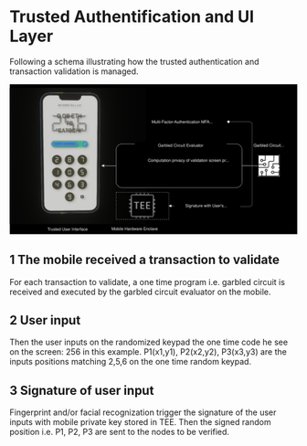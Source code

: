 # Trusted Authentification and UI Layer



Following a schema illustrating how the trusted authentication and transaction validation is managed.  



![TV-GC_evaluator](./fig/TV-GC_evaluator.svg)


## 1 The mobile received a transaction to validate

For each transaction to validate, a one time program i.e. garbled circuit is received and executed by the garbled circuit evaluator on the mobile.

## 2 User input
Then the user inputs on the randomized keypad the one time code he see on the screen: 256 in this example.
P1(x1,y1), P2(x2,y2), P3(x3,y3) are the inputs positions matching 2,5,6 on the one time random keypad.

## 3 Signature of user input 
Fingerprint and/or facial recognization trigger the signature
of the user inputs with mobile private key stored in TEE.
Then the signed random position i.e. P1, P2, P3 are sent to the nodes to be verified.